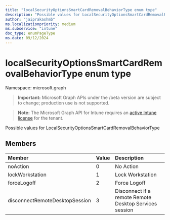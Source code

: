 ```yaml
---
title: "localSecurityOptionsSmartCardRemovalBehaviorType enum type"
description: "Possible values for LocalSecurityOptionsSmartCardRemovalBehaviorType"
author: "jaiprakashmb"
ms.localizationpriority: medium
ms.subservice: "intune"
doc_type: enumPageType
ms.date: 09/12/2024
---
```


# localSecurityOptionsSmartCardRemovalBehaviorType enum type

Namespace: microsoft.graph

> **Important:** Microsoft Graph APIs under the /beta version are subject to change; production use is not supported.

> **Note:** The Microsoft Graph API for Intune requires an [active Intune license](https://go.microsoft.com/fwlink/?linkid=839381) for the tenant.

Possible values for LocalSecurityOptionsSmartCardRemovalBehaviorType

## Members
|Member|Value|Description|
|:---|:---|:---|
|noAction|0|No Action|
|lockWorkstation|1|Lock Workstation|
|forceLogoff|2|Force Logoff|
|disconnectRemoteDesktopSession|3|Disconnect if a remote Remote Desktop Services session|
